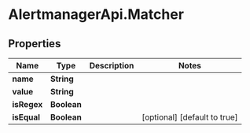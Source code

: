 # AlertmanagerApi.Matcher

## Properties

Name | Type | Description | Notes
------------ | ------------- | ------------- | -------------
**name** | **String** |  | 
**value** | **String** |  | 
**isRegex** | **Boolean** |  | 
**isEqual** | **Boolean** |  | [optional] [default to true]


